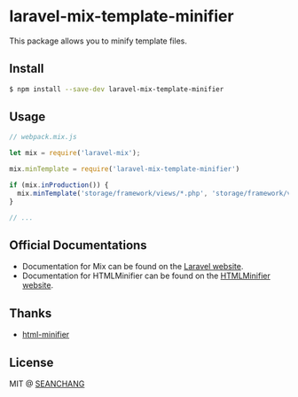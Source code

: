 # laravel-mix-template-minifier
This package allows you to minify template files.

## Install

``` bash
$ npm install --save-dev laravel-mix-template-minifier
```

## Usage

``` js
// webpack.mix.js

let mix = require('laravel-mix');

mix.minTemplate = require('laravel-mix-template-minifier')

if (mix.inProduction()) {
  mix.minTemplate('storage/framework/views/*.php', 'storage/framework/views/')
}

// ...
```

## Official Documentations

- Documentation for Mix can be found on the [Laravel website](http://laravel.com/docs/mix).
- Documentation for HTMLMinifier can be found on the [HTMLMinifier website](https://github.com/kangax/html-minifier).


## Thanks

- [html-minifier](https://github.com/kangax/html-minifier)

## License

MIT @ [SEANCHANG](https://github.com/hiseanchang/)
